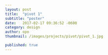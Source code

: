 ```yaml
---
layout: post
title:  "pivot 1"
subtitle: "poster"
date:   2017-02-17 09:36:52 -0600
category: design
author: opo
thumbnail: /images/projects/pivot/pivot_1.jpg

published: true
---
```


